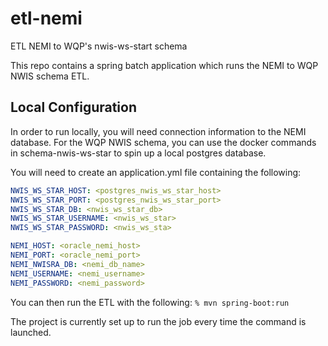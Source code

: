 # etl-nemi
ETL NEMI to WQP's nwis-ws-start schema

This repo contains a spring batch application which runs the NEMI to WQP NWIS schema
ETL. 

## Local Configuration
In order to run locally, you will need connection information to the NEMI database. For the WQP NWIS schema, you can use the docker commands in schema-nwis-ws-star to spin up a local postgres database.

You will need to create an application.yml file containing the following:
```yaml
NWIS_WS_STAR_HOST: <postgres_nwis_ws_star_host>
NWIS_WS_STAR_PORT: <postgres_nwis_ws_star_port>
NWIS_WS_STAR_DB: <nwis_ws_star_db>
NWIS_WS_STAR_USERNAME: <nwis_ws_star>
NWIS_WS_STAR_PASSWORD: <nwis_ws_sta>

NEMI_HOST: <oracle_nemi_host>
NEMI_PORT: <oracle_nemi_port>
NEMI_NWISRA_DB: <nemi_db_name>
NEMI_USERNAME: <nemi_username>
NEMI_PASSWORD: <nemi_password>
```

You can then run the ETL with the following:
```% mvn spring-boot:run```

The project is currently set up to run the job every time the command is launched.